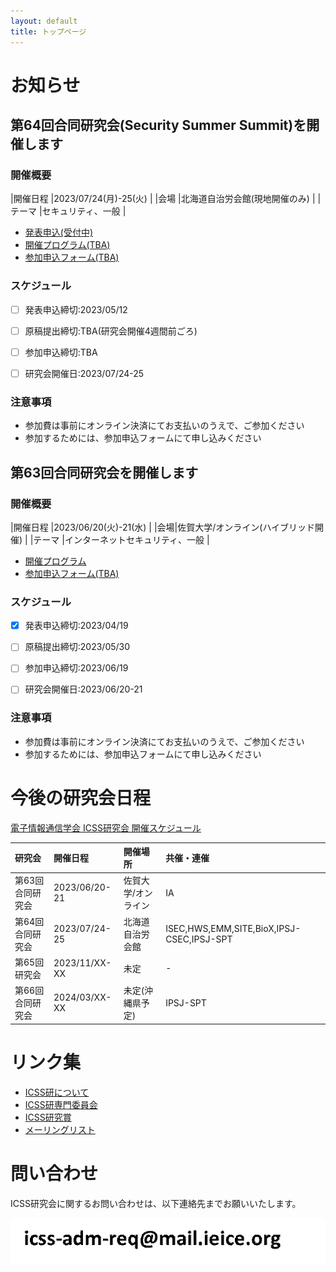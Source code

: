 ```yaml
---
layout: default
title: トップページ
---
```


# お知らせ

## 第64回合同研究会(Security Summer Summit)を開催します

### 開催概要

|開催日程	|2023/07/24(月)-25(火)		|
|会場		|北海道自治労会館(現地開催のみ)	|
|テーマ		|セキュリティ、一般	|

- [発表申込(受付中)](https://ken.ieice.org/ken/form/index.php?tgs_regid=3d8f0b8b4c5b42e831838e7283fce5e7f479a15b0c31f5a6ce5e9a4a2cd4c966&tgid=IEICE-ICSS)
- [開催プログラム(TBA)]()
- [参加申込フォーム(TBA)]()

### スケジュール
* [ ] 発表申込締切:2023/05/12
* [ ] 原稿提出締切:TBA(研究会開催4週間前ごろ)
* [ ] 参加申込締切:TBA
* [ ] 研究会開催日:2023/07/24-25


### 注意事項
- 参加費は事前にオンライン決済にてお支払いのうえで、ご参加ください
- 参加するためには、参加申込フォームにて申し込みください



## 第63回合同研究会を開催します

### 開催概要

|開催日程	|2023/06/20(火)-21(水)				|
|会場|佐賀大学/オンライン(ハイブリッド開催)	|
|テーマ    |インターネットセキュリティ、一般	|

- [開催プログラム](https://ken.ieice.org/ken/program/index.php?tgs_regid=58f8ecb0eeaad4eacaba3d2d8b7acd75963042fceac1dcae650e83b1909921ac&tgid=IEICE-ICSS)
- [参加申込フォーム(TBA)]()

### スケジュール
- [x] 発表申込締切:2023/04/19
- [ ] 原稿提出締切:2023/05/30
- [ ] 参加申込締切:2023/06/19
- [ ] 研究会開催日:2023/06/20-21


### 注意事項
- 参加費は事前にオンライン決済にてお支払いのうえで、ご参加ください
- 参加するためには、参加申込フォームにて申し込みください

# 今後の研究会日程

[電子情報通信学会 ICSS研究会 開催スケジュール](https://www.ieice.org/ken/program/index.php?tgid=ICSS)


| 研究会           | 開催日程      | 開催場所 		|共催・連催					|
|:-----------------|:--------------|:-------------------|:----------------------------------------------|
| 第63回合同研究会 | 2023/06/20-21 | 佐賀大学/オンライン|IA						|
| 第64回合同研究会 | 2023/07/24-25 | 北海道自治労会館	|ISEC,HWS,EMM,SITE,BioX,IPSJ-CSEC,IPSJ-SPT	|
| 第65回研究会     | 2023/11/XX-XX | 未定		|-						|
| 第66回合同研究会 | 2024/03/XX-XX | 未定(沖縄県予定)	|IPSJ-SPT					|

# リンク集
- [ICSS研について](https://ieice-icss.github.io/about.html)
- [ICSS研専門委員会](https://ieice-icss.github.io/committee.html)
- [ICSS研究賞](https://ieice-icss.github.io/award.html)
- [メーリングリスト](https://ieice-icss.github.io/ml.html)



# 問い合わせ
ICSS研究会に関するお問い合わせは、以下連絡先までお願いいたします。

![幹事団](add.gif)
